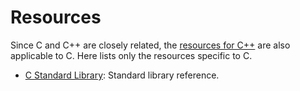 # Resources

Since C and C++ are closely related, the [resources for C++](../cpp/resources.md)
are also applicable to C. Here lists only the resources specific to C.

- [C Standard Library](https://en.cppreference.com/w/c/header): Standard library reference.
